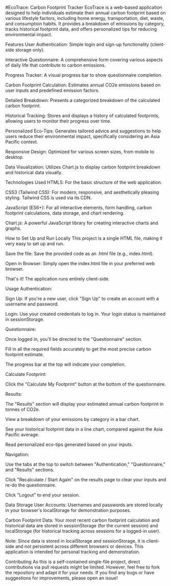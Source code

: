 #EcoTrace: Carbon Footprint Tracker
EcoTrace is a web-based application designed to help individuals estimate their annual carbon footprint based on various lifestyle factors, including home energy, transportation, diet, waste, and consumption habits. It provides a breakdown of emissions by category, tracks historical footprint data, and offers personalized tips for reducing environmental impact.

Features
User Authentication: Simple login and sign-up functionality (client-side storage only).

Interactive Questionnaire: A comprehensive form covering various aspects of daily life that contribute to carbon emissions.

Progress Tracker: A visual progress bar to show questionnaire completion.

Carbon Footprint Calculation: Estimates annual CO2e emissions based on user inputs and predefined emission factors.

Detailed Breakdown: Presents a categorized breakdown of the calculated carbon footprint.

Historical Tracking: Stores and displays a history of calculated footprints, allowing users to monitor their progress over time.

Personalized Eco-Tips: Generates tailored advice and suggestions to help users reduce their environmental impact, specifically considering an Asia Pacific context.

Responsive Design: Optimized for various screen sizes, from mobile to desktop.

Data Visualization: Utilizes Chart.js to display carbon footprint breakdown and historical data visually.

Technologies Used
HTML5: For the basic structure of the web application.

CSS3 (Tailwind CSS): For modern, responsive, and aesthetically pleasing styling. Tailwind CSS is used via its CDN.

JavaScript (ES6+): For all interactive elements, form handling, carbon footprint calculations, data storage, and chart rendering.

Chart.js: A powerful JavaScript library for creating interactive charts and graphs.

How to Set Up and Run Locally
This project is a single HTML file, making it very easy to set up and run.

Save the file: Save the provided code as an .html file (e.g., index.html).

Open in Browser: Simply open the index.html file in your preferred web browser.

That's it! The application runs entirely client-side.

Usage
Authentication:

Sign Up: If you're a new user, click "Sign Up" to create an account with a username and password.

Login: Use your created credentials to log in. Your login status is maintained in sessionStorage.

Questionnaire:

Once logged in, you'll be directed to the "Questionnaire" section.

Fill in all the required fields accurately to get the most precise carbon footprint estimate.

The progress bar at the top will indicate your completion.

Calculate Footprint:

Click the "Calculate My Footprint" button at the bottom of the questionnaire.

Results:

The "Results" section will display your estimated annual carbon footprint in tonnes of CO2e.

View a breakdown of your emissions by category in a bar chart.

See your historical footprint data in a line chart, compared against the Asia Pacific average.

Read personalized eco-tips generated based on your inputs.

Navigation:

Use the tabs at the top to switch between "Authentication," "Questionnaire," and "Results" sections.

Click "Recalculate / Start Again" on the results page to clear your inputs and re-do the questionnaire.

Click "Logout" to end your session.

Data Storage
User Accounts: Usernames and passwords are stored locally in your browser's localStorage for demonstration purposes.

Carbon Footprint Data: Your most recent carbon footprint calculation and historical data are stored in sessionStorage (for the current session) and localStorage (for historical tracking across sessions for a logged-in user).

Note: Since data is stored in localStorage and sessionStorage, it is client-side and not persistent across different browsers or devices. This application is intended for personal tracking and demonstration.

Contributing
As this is a self-contained single-file project, direct contributions via pull requests might be limited. However, feel free to fork the repository and adapt it for your needs. If you find any bugs or have suggestions for improvements, please open an issue!
